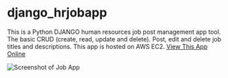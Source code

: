 # django_hrjobapp
This is a Python DJANGO human resources job post management app tool. The basic CRUD (create, read, update and delete). Post, edit and delete job titles and descriptions. This app is hosted on AWS EC2. <a href="http://34.234.84.126/" target="_blank">View This App Online</a>

<img src="http://aliciaworks.com/images/job-app-screenshot.jpg" alt="Screenshot of Job App" />
